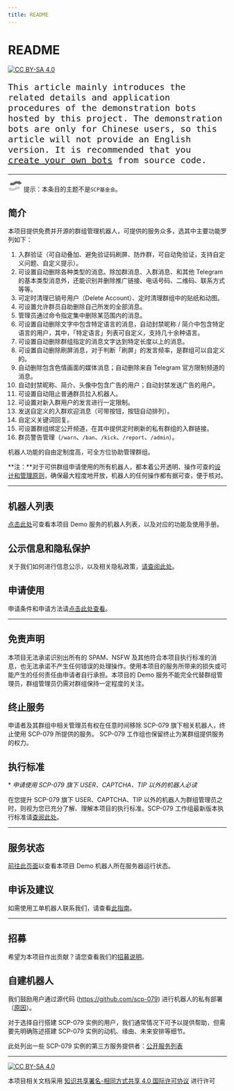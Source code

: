 ```yaml
---
title: README
---
```


<link rel="stylesheet" href="/css/chinese.css">

# README

[![CC BY-SA 4.0][cc-by-sa-shield]][cc-by-sa]

<p style="font-family: vt323, monospace; font-size: 20px;">This article mainly introduces the related details and application procedures of the demonstration bots hosted by this project. The demonstration bots are only for Chinese users, so this article will not provide an English version. It is recommended that you <a href="../how/">create your own bots</a> from source code.</p>

---
![](/images/Confusion_grey.png) 提示：本条目的主题不是`SCP基金会`。

## 简介

本项目提供免费并开源的群组管理机器人，可提供的服务众多，选其中主要功能罗列如下：

1. 入群验证（可自动叠加、避免验证码刷屏、防炸群，可自动免验证，支持自定义问题、自定义提示）。
2. 可设置自动删除各种类型的消息。除加群消息、入群消息、和其他 Telegram 的基本类型消息外，还能识别并删除推广链接、电话号码、二维码、联系方式等等。
3. 可定时清理已销号用户（Delete Account）、定时清理群组中的贴纸和动图。
4. 可设置允许群员自助删除自己所发的全部消息。
5. 管理员通过命令指定集中删除某范围内的消息。
6. 可设置自动删除文字中包含特定语言的消息，自动封禁昵称 / 简介中包含特定语言的用户，其中，「特定语言」列表可自定义，支持几十余种语言。
7. 可设置自动删除群组指定的消息文字达到特定长度以上的消息。
8. 可设置自动删除刷屏消息，对于判断「刷屏」的发言频率，是群组可以自定义的。
9. 自动删除包含色情画面的媒体消息；自动删除来自 Telegram 官方限制频道的消息。
10. 自动封禁昵称、简介、头像中包含广告的用户；自动封禁发送广告的用户。
11. 可设置自动阻止普通群员拉入机器人。
12. 可设置对新入群用户的发言进行一定限制。
13. 发送自定义的入群欢迎消息（可带按钮，按钮自动排列）。
14. 自定义关键词回复。
15. 可设置群组绑定公开频道，在其中提供定时刷新的私有群组的入群链接。
16. 群员警告管理（`/warn`、`/ban`、`/kick`、`/report`、`/admin`）。

机器人功能的自由定制度高，可全方位协助管理群组。

**注：**对于可供群组申请使用的所有机器人，都本着公开透明、操作可查的[设计和管理原则](/principles-zh/)，确保最大程度地开放，机器人的任何操作都有据可查，便于核对。

---

## 机器人列表

[点击此处](/bots/)可查看本项目 Demo 服务的机器人列表，以及对应的功能及使用手册。

## 公示信息和隐私保护

关于我们如何进行信息公示，以及相关隐私政策，[请查阅此处](/PublicInformationAndPrivacyProtection/)。

## 申请使用

申请条件和申请方法请[点击此处查看](/ApplyForUse/)。

---

## 免责声明

本项目无法承诺识别出所有的 SPAM、NSFW 及其他符合本项目执行标准的消息，也无法承诺不产生任何错误的处理操作。使用本项目的服务所带来的损失或可能产生的任何责任由申请者自行承担。本项目的 Demo 服务不能完全代替群组管理员，群组管理员仍需对群组保持一定程度的关注。

## 终止服务

申请者及其群组中相关管理员有权在任意时间移除 SCP-079 旗下相关机器人，终止使用 SCP-079 所提供的服务。 SCP-079 工作组也保留终止为某群组提供服务的权力。

## 执行标准

\* *申请使用 SCP-079 旗下 USER、CAPTCHA、TIP 以外的机器人必读*

在您提升 SCP-079 旗下 USER、CAPTCHA、TIP 以外的机器人为群组管理员之时，则视为您已充分了解、理解本项目的执行标准。SCP-079 工作组最新版本执行标准请[查阅此处](/rule/)。

---

## 服务状态

[前往此页面](/monitor/)以查看本项目 Demo 机器人所在服务器运行状态。

## 申诉及建议

如需使用工单机器人联系我们，请查看[此指南](/ticket/)。

---

## 招募

希望为本项目作出贡献？请您查看我们的[招募说明](/help-zh/)。

## 自建机器人

我们鼓励用户通过源代码 (<https://github.com/scp-079>) 进行机器人的私有部署（[原因](/suggestions-zh/)）。

对于选择自行搭建 SCP-079 实例的用户，我们通常情况下可予以提供帮助，但需要先明确陈述搭建 SCP-079 实例的动机、缘由、未来安排等细节。

此处列出一些 SCP-079 实例的第三方服务提供者：[公开服务列表](/list/)

---

[![CC BY-SA 4.0][cc-by-sa-image]][cc-by-sa]

本项目相关文档采用 [知识共享署名-相同方式共享 4.0 国际许可协议][cc-by-sa] 进行许可

[cc-by-sa]: https://creativecommons.org/licenses/by-sa/4.0/
[cc-by-sa-image]: https://licensebuttons.net/l/by-sa/4.0/88x31.png
[cc-by-sa-shield]: https://img.shields.io/badge/License-CC%20BY--SA%204.0-lightgrey.svg
